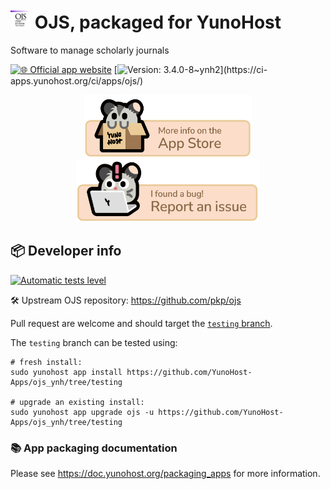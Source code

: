 <!--
N.B.: This README was automatically generated by <https://github.com/YunoHost/apps_tools/blob/main/readme_generator>
It shall NOT be edited by hand.
-->

<h1>
  <img src="https://raw.githubusercontent.com/YunoHost/apps/main/logos/ojs.png" width="32px" alt="Logo of OJS">
  OJS, packaged for YunoHost
</h1>

Software to manage scholarly journals

[![🌐 Official app website](https://img.shields.io/badge/Official_app_website-darkgreen?style=for-the-badge)](https://pkp.sfu.ca/software/ojs)
[![Version: 3.4.0-8~ynh2](https://img.shields.io/badge/Version-3.4.0--8~ynh2-rgba(0,150,0,1)?style=for-the-badge)](https://ci-apps.yunohost.org/ci/apps/ojs/)

<div align="center">
<a href="https://apps.yunohost.org/app/ojs"><img height="100px" src="https://github.com/YunoHost/yunohost-artwork/raw/refs/heads/main/badges/neopossum-badges/badge_more_info_on_the_appstore.svg"/></a>
<a href="https://github.com/YunoHost-Apps/ojs_ynh/issues"><img height="100px" src="https://github.com/YunoHost/yunohost-artwork/raw/refs/heads/main/badges/neopossum-badges/badge_report_an_issue.svg"/></a>
</div>

## 📦 Developer info

[![Automatic tests level](https://apps.yunohost.org/badge/cilevel/ojs)](https://ci-apps.yunohost.org/ci/apps/ojs/)

🛠️ Upstream OJS repository: <https://github.com/pkp/ojs>

Pull request are welcome and should target the [`testing` branch](https://github.com/YunoHost-Apps/ojs_ynh/tree/testing).

The `testing` branch can be tested using:
```
# fresh install:
sudo yunohost app install https://github.com/YunoHost-Apps/ojs_ynh/tree/testing

# upgrade an existing install:
sudo yunohost app upgrade ojs -u https://github.com/YunoHost-Apps/ojs_ynh/tree/testing
```

### 📚 App packaging documentation

Please see <https://doc.yunohost.org/packaging_apps> for more information.